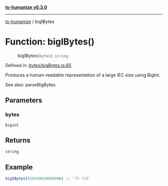[**ts-humanize v0.3.0**](../README.md)

***

[ts-humanize](../README.md) / bigIBytes

# Function: bigIBytes()

> **bigIBytes**(`bytes`): `string`

Defined in: [bytes/bigBytes.ts:85](https://github.com/Shiv-SB/ts-humanize/blob/9bcd5691bb2e0fd42cdb53f92863e87ba5754d6e/src/bytes/bigBytes.ts#L85)

Produces a human-readable representation of a large IEC size using BigInt.

See also: parseBigBytes.

## Parameters

### bytes

`bigint`

## Returns

`string`

## Example

```ts
bigIBytes(82854982000000n) // "75 TiB"
```
